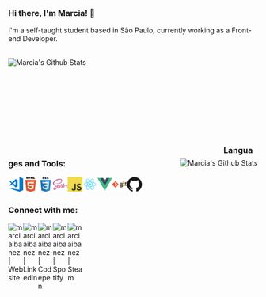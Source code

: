 <img align="center" alt="" src="https://firebasestorage.googleapis.com/v0/b/github-profile-61d38.appspot.com/o/cover.png?alt=media&token=e8cd804f-e574-4633-b6f3-6e52ccf8b644"/>

### Hi there, I'm Marcia! 🦄

I'm a self-taught student based in São Paulo, currently working as a Front-end Developer.

<br />

<img align="left" width="435px" height="203px" alt="Marcia's Github Stats" src="https://github-readme-stats.vercel.app/api?username=marciaibanez&show_icons=true&count_private=true&theme=tokyonight" />

<img align="right" alt="Marcia's Github Stats" src="https://github-readme-stats.vercel.app/api/top-langs/?username=marciaibanez&layout=compact&show_icons=true&count_private=true&theme=tokyonight" />

<br />
<br />
<br />
<br />
<br />
<br />
<br />
<br />
<br />

### Languages and Tools:

<img align="left" alt="Visual Studio Code" width="30px" src="https://raw.githubusercontent.com/github/explore/80688e429a7d4ef2fca1e82350fe8e3517d3494d/topics/visual-studio-code/visual-studio-code.png" />

<img align="left" alt="HTML5" width="30px" src="https://raw.githubusercontent.com/github/explore/80688e429a7d4ef2fca1e82350fe8e3517d3494d/topics/html/html.png" />

<img align="left" alt="CSS3" width="30px" src="https://raw.githubusercontent.com/github/explore/80688e429a7d4ef2fca1e82350fe8e3517d3494d/topics/css/css.png" />

<img align="left" alt="Sass" width="30px" src="https://raw.githubusercontent.com/github/explore/80688e429a7d4ef2fca1e82350fe8e3517d3494d/topics/sass/sass.png" />

<img align="left" alt="JavaScript" width="30px" src="https://raw.githubusercontent.com/github/explore/80688e429a7d4ef2fca1e82350fe8e3517d3494d/topics/javascript/javascript.png" />

<img align="left" alt="React" width="30px" src="https://raw.githubusercontent.com/github/explore/80688e429a7d4ef2fca1e82350fe8e3517d3494d/topics/react/react.png" />

<img align="left" alt="Vue" width="30px" src="https://raw.githubusercontent.com/github/explore/78df643247d429f6cc873026c0622819ad797942/topics/vue/vue.png" />

<img align="left" alt="Git" width="30px" src="https://raw.githubusercontent.com/github/explore/80688e429a7d4ef2fca1e82350fe8e3517d3494d/topics/git/git.png" />

<img align="left" alt="GitHub" width="30px" src="https://raw.githubusercontent.com/github/explore/78df643247d429f6cc873026c0622819ad797942/topics/github/github.png" />

<br />
<br />

### Connect with me:

[<img align="left" alt="marciaibanez | Website" width="30px" src="https://firebasestorage.googleapis.com/v0/b/github-profile-61d38.appspot.com/o/site.svg?alt=media&token=13c9b55f-75a3-49a3-80e6-f51050cd23fe"/>][website]

[<img align="left" alt="marciaibanez | Linkedin" width="30px" src="https://firebasestorage.googleapis.com/v0/b/github-profile-61d38.appspot.com/o/linkedin.svg?alt=media&token=57bdfcb9-505e-49c1-9c24-1edaaa4c1d20" />][linkedin]

[<img align="left" alt="marciaibanez | Codepen" width="30px" src="https://firebasestorage.googleapis.com/v0/b/github-profile-61d38.appspot.com/o/codepen.svg?alt=media&token=7c25b503-b2b6-4c29-b54d-77910a5fc41d" />][codepen]

[<img align="left" alt="marciaibanez | Spotify" width="30px" src="https://firebasestorage.googleapis.com/v0/b/github-profile-61d38.appspot.com/o/spotify.svg?alt=media&token=7f76d862-fcac-43c9-8427-a5d0a33dd292" />][spotify]

[<img align="left" alt="marciaibanez | Steam" width="30px" src="https://firebasestorage.googleapis.com/v0/b/github-profile-61d38.appspot.com/o/steam.svg?alt=media&token=f33fab6b-c233-4b2e-b351-7eff42602970" />][steam]

<br />
<br />

[website]: https://marciaibanez.com/
[codepen]: https://codepen.io/marciaibanez/
[linkedin]: https://www.linkedin.com/in/marciaibanez/
[spotify]: https://open.spotify.com/user/marciaibanez
[steam]: https://steamcommunity.com/id/marciaibanez
